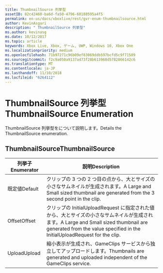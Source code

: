 ```yaml
---
title: ThumbnailSource 列挙型
assetID: 82c42460-ba6d-fa50-4796-60188595a4f5
permalink: en-us/docs/xboxlive/rest/gvr-enum-thumbnailsource.html
author: KevinAsgari
description: " ThumbnailSource 列挙型"
ms.author: kevinasg
ms.date: 10/12/2017
ms.topic: article
keywords: Xbox Live, Xbox, ゲーム, UWP, Windows 10, Xbox One
ms.localizationpriority: medium
ms.openlocfilehash: 71b97271c96b09ef83069ddb597bcfd5c9f71509
ms.sourcegitcommit: f2c9a050a9137a473f28b613968d5782866142c6
ms.translationtype: MT
ms.contentlocale: ja-JP
ms.lasthandoff: 11/10/2018
ms.locfileid: "6264112"
---
```

# <a name="thumbnailsource-enumeration"></a><span data-ttu-id="ac26f-104">ThumbnailSource 列挙型</span><span class="sxs-lookup"><span data-stu-id="ac26f-104">ThumbnailSource Enumeration</span></span>
<span data-ttu-id="ac26f-105">ThumbnailSource 列挙型をについて説明します。</span><span class="sxs-lookup"><span data-stu-id="ac26f-105">Details the ThumbnailSource enumeration.</span></span> 
<a id="ID4ER"></a>

 
## <a name="thumbnailsource"></a><span data-ttu-id="ac26f-106">ThumbnailSource</span><span class="sxs-lookup"><span data-stu-id="ac26f-106">ThumbnailSource</span></span>
 
| <b><span data-ttu-id="ac26f-107">列挙子</span><span class="sxs-lookup"><span data-stu-id="ac26f-107">Enumerator</span></span></b>| <b><span data-ttu-id="ac26f-108">説明</span><span class="sxs-lookup"><span data-stu-id="ac26f-108">Description</span></span></b>| 
| --- | --- | 
| <span data-ttu-id="ac26f-109">既定値</span><span class="sxs-lookup"><span data-stu-id="ac26f-109">Default</span></span>| <span data-ttu-id="ac26f-110">クリップの 3 つの 2 つ目の点から、大とサイズの小さなサムネイルが生成されます。</span><span class="sxs-lookup"><span data-stu-id="ac26f-110">A Large and Small sized thumbnail are generated from the 3 second point in the clip.</span></span>| 
| <span data-ttu-id="ac26f-111">Offset</span><span class="sxs-lookup"><span data-stu-id="ac26f-111">Offset</span></span>| <span data-ttu-id="ac26f-112">クリップの InitialUploadRequest に指定された値から、大とサイズの小さなサムネイルが生成されます。</span><span class="sxs-lookup"><span data-stu-id="ac26f-112">A Large and Small sized thumbnail are generated from the value specified in the InitialUploadRequest for the clip.</span></span>| 
| <span data-ttu-id="ac26f-113">Upload</span><span class="sxs-lookup"><span data-stu-id="ac26f-113">Upload</span></span>| <span data-ttu-id="ac26f-114">縮小表示が生成され、GameClips サービスから独立してアップロードします。</span><span class="sxs-lookup"><span data-stu-id="ac26f-114">Thumbnails are generated and uploaded independent of the GameClips service.</span></span>| 
  